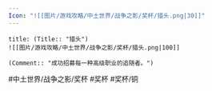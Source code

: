 ```yaml
---
Icon: "![[图片/游戏攻略/中土世界/战争之影/奖杯/猎头.png|30]]"
---
```

```ad-common-bronze-trophy
title: (Title:: "猎头")
![[图片/游戏攻略/中土世界/战争之影/奖杯/猎头.png|100]]

(Comment:: "成功招募每一种高级职业的追随者。")
```

#中土世界/战争之影/奖杯 #奖杯 #奖杯/铜

